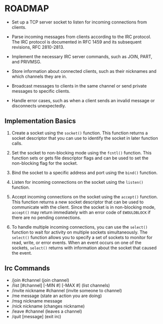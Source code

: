 # ROADMAP

 - Set up a TCP server socket to listen for incoming connections from clients.

 - Parse incoming messages from clients according to the IRC protocol. The IRC protocol is documented in RFC 1459 and its subsequent revisions, RFC 2810-2813.

 - Implement the necessary IRC server commands, such as JOIN, PART, and PRIVMSG.

 - Store information about connected clients, such as their nicknames and which channels they are in.

 - Broadcast messages to clients in the same channel or send private messages to specific clients.

 - Handle error cases, such as when a client sends an invalid message or disconnects unexpectedly. 


 ## Implementation Basics

 1. Create a socket using the `socket()` function. This function returns a socket descriptor that you can use to identify the socket in later function calls.

 2. Set the socket to non-blocking mode using the `fcntl()` function. This function sets or gets file descriptor flags and can be used to set the non-blocking flag for the socket.

 3. Bind the socket to a specific address and port using the `bind()` function.

 4. Listen for incoming connections on the socket using the `listen()` function.

 5. Accept incoming connections on the socket using the `accept()` function. This function returns a new socket descriptor that can be used to communicate with the client. Since the socket is in non-blocking mode, `accept()` may return immediately with an error code of `EWOULDBLOCK` if there are no pending connections.

 6. To handle multiple incoming connections, you can use the `select()` function to wait for activity on multiple sockets simultaneously. The `select()` function allows you to specify a set of sockets to monitor for read, write, or error events. When an event occurs on one of the sockets, `select()` returns with information about the socket that caused the event.

 ## Irc Commands

 - /join #channel							(join channel)
 - /list [#channel] [-MIN #] [-MAX #]		(list channels)
 - /invite nickname #channel				(invite someone to channel)
 - /me message								(state an action you are doing)
 - /msg nickname message  
 - /nick nickname							(changes nickname)
 - /leave #channel							(leaves a channel)
 - /quit [message]							(exit irc)